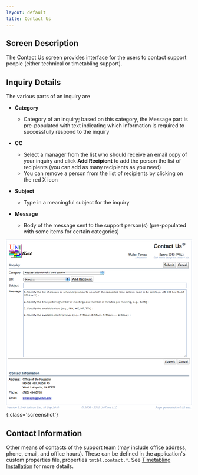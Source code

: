 ```yaml
---
layout: default
title: Contact Us
---
```



## Screen Description


 The Contact Us screen provides interface for the users to contact support people (either technical or timetabling support).

## Inquiry Details


 The various parts of an inquiry are

* **Category**
	* Category of an inquiry; based on this category, the Message part is pre-populated with text indicating which information is required to successfully respond to the inquiry

* **CC**
	* Select a manager from the list who should receive an email copy of your inquiry and click **Add Recipient** to add the person the list of recipients (you can add as many recipients as you need)
	* You can remove a person from the list of recipients by clicking on the red X icon

* **Subject**
	* Type in a meaningful subject for the inquiry

* **Message**
	* Body of the message sent to the support person(s) (pre-populated with some items for certain categories)


![Contact Us](images/contact-us-1.png){:class='screenshot'}

## Contact Information


 Other means of contacts of the support team (may include office address, phone, email, and office hours). These can be defined in the application's custom properties file, properties ```tmtbl.contact.*```. See [Timetabling Installation](installation) for more details.
